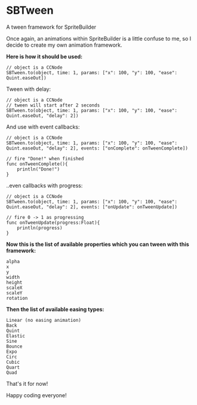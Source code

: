 # SBTween
A tween framework for SpriteBuilder

Once again, an animations within SpriteBuilder is a little confuse to me, so I decide to create my own animation framework.

**Here is how it should be used:**

```
// object is a CCNode
SBTween.to(object, time: 1, params: ["x": 100, "y": 100, "ease": Quint.easeOut])
```

Tween with delay: 

```
// object is a CCNode
// tween will start after 2 seconds
SBTween.to(object, time: 1, params: ["x": 100, "y": 100, "ease": Quint.easeOut, "delay": 2])
```

And use with event callbacks:

```
// object is a CCNode
SBTween.to(object, time: 1, params: ["x": 100, "y": 100, "ease": Quint.easeOut, "delay": 2], events: ["onComplete": onTweenComplete])

// fire "Done!" when finished
func onTweenComplete(){
    println("Done!")
}
```

..even callbacks with progress:

```
// object is a CCNode
SBTween.to(object, time: 1, params: ["x": 100, "y": 100, "ease": Quint.easeOut, "delay": 2], events: ["onUpdate": onTweenUpdate])

// fire 0 -> 1 as progressing
func onTweenUpdate(progress:Float){
    println(progress)
}
```

**Now this is the list of available properties which you can tween with this framework:**

```
alpha
x
y
width
height
scaleX
scaleY
rotation
```

**Then the list of available easing types:**

```
Linear (no easing animation)
Back
Quint
Elastic
Sine 
Bounce
Expo 
Circ 
Cubic 
Quart 
Quad
```

That's it for now! 

Happy coding everyone!
